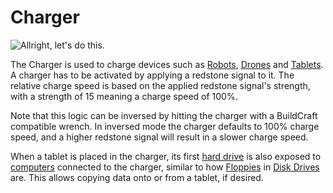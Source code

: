 # Charger

![Allright, let's do this.](oredict:oc:charger)

The Charger is used to charge devices such as [Robots](robot.md), [Drones](drone.md) and [Tablets](tablet.md). A charger has to be activated by applying a redstone signal to it. The relative charge speed is based on the applied redstone signal's strength, with a strength of 15 meaning a charge speed of 100%.

Note that this logic can be inversed by hitting the charger with a BuildCraft compatible wrench. In inversed mode the charger defaults to 100% charge speed, and a higher redstone signal will result in a slower charge speed.

When a tablet is placed in the charger, its first [hard drive](hdd1.md) is also exposed to [computers](case1.md) connected to the charger, similar to how [Floppies](floppy.md) in [Disk Drives](diskDrive.md) are. This allows copying data onto or from a tablet, if desired.
